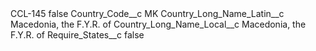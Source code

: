 <?xml version="1.0" encoding="UTF-8"?>
<CustomMetadata xmlns="http://soap.sforce.com/2006/04/metadata" xmlns:xsi="http://www.w3.org/2001/XMLSchema-instance" xmlns:xsd="http://www.w3.org/2001/XMLSchema">
    <label>CCL-145</label>
    <protected>false</protected>
    <values>
        <field>Country_Code__c</field>
        <value xsi:type="xsd:string">MK</value>
    </values>
    <values>
        <field>Country_Long_Name_Latin__c</field>
        <value xsi:type="xsd:string">Macedonia, the F.Y.R. of</value>
    </values>
    <values>
        <field>Country_Long_Name_Local__c</field>
        <value xsi:type="xsd:string">Macedonia, the F.Y.R. of</value>
    </values>
    <values>
        <field>Require_States__c</field>
        <value xsi:type="xsd:boolean">false</value>
    </values>
</CustomMetadata>
